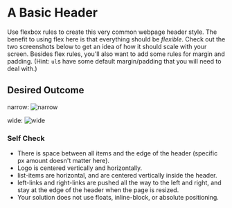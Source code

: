 # A Basic Header

Use flexbox rules to create this very common webpage header style. The benefit to using flex here is that 
everything should be _flexible_. Check out the two screenshots below to get an idea of how it should scale with 
your screen. Besides flex rules, you'll also want to add some rules for margin and padding. (Hint: `ul`s have 
some default margin/padding that you will need to deal with.)

## Desired Outcome

narrow:
![narrow](./desired-outcome-narrow.png)

wide: 
![wide](./desired-outcome-wide.png)

### Self Check
- There is space between all items and the edge of the header (specific px amount doesn't matter here).
- Logo is centered vertically and horizontally.
- list-items are horizontal, and are centered vertically inside the header.
- left-links and right-links are pushed all the way to the left and right, and stay at the edge of the header 
when the page is resized.
- Your solution does not use floats, inline-block, or absolute positioning.